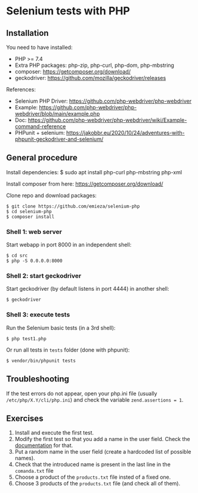 # Selenium tests with PHP


## Installation

You need to have installed:
  * PHP >= 7.4
  * Extra PHP packages: php-zip, php-curl, php-dom, php-mbstring
  * composer: https://getcomposer.org/download/
  * geckodriver: https://github.com/mozilla/geckodriver/releases

References:
  * Selenium PHP Driver: https://github.com/php-webdriver/php-webdriver
  * Example: https://github.com/php-webdriver/php-webdriver/blob/main/example.php
  * Doc: https://github.com/php-webdriver/php-webdriver/wiki/Example-command-reference
  * PHPunit + selenium: https://jakobbr.eu/2020/10/24/adventures-with-phpunit-geckodriver-and-selenium/


## General procedure

Install dependencies:
    $ sudo apt install php-curl php-mbstring php-xml

Install composer from here: https://getcomposer.org/download/

Clone repo and download packages:

    $ git clone https://github.com/emieza/selenium-php
    $ cd selenium-php
    $ composer install

### Shell 1: web server
Start webapp in port 8000 in an independent shell:

    $ cd src
    $ php -S 0.0.0.0:8000

### Shell 2: start geckodriver
Start geckodriver (by default listens in port 4444) in another shell:

    $ geckodriver

### Shell 3: execute tests
Run the Selenium basic tests (in a 3rd shell):

    $ php test1.php

Or run all tests in ``tests`` folder (done with phpunit):

    $ vendor/bin/phpunit tests


## Troubleshooting

If the test errors do not appear, open your php.ini file (usually ``/etc/php/X.Y/cli/php.ini``) and check the variable ``zend.assertions = 1``.


## Exercises

  1. Install and execute the first test.
  2. Modify the first test so that you add a name in the user field. Check the [documentation](https://github.com/php-webdriver/php-webdriver/wiki/Example-command-reference) for that.
  3. Put a random name in the user field (create a hardcoded list of possible names).
  4. Check that the introduced name is present in the last line in the ``comanda.txt`` file
  5. Choose a product of the ``products.txt`` file insted of a fixed one.
  6. Choose 3 products of the ``products.txt`` file (and check all of them).

